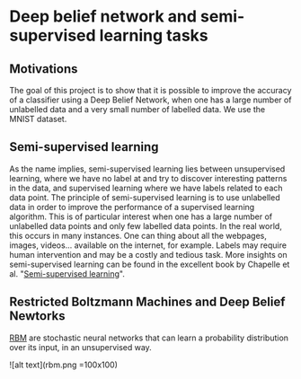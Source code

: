 # Deep belief network and semi-supervised learning tasks
## Motivations
The goal of this project is to show that it is possible to improve the accuracy of a classifier using a Deep Belief Network, when one has a large number of unlabelled data and a very small number of labelled data. We use the MNIST dataset.
## Semi-supervised learning
As the name implies, semi-supervised learning lies between unsupervised learning, where we have no label at and try to discover interesting patterns in the data, and supervised learning where we have labels related to each data point. The principle of semi-supervised learning is to use unlabelled data in order to improve the performance of a supervised learning algorithm. This is of particular interest when one has a large number of unlabelled data points and only few labelled data points. In the real world, this occurs in many instances. One can thing about all the webpages, images, videos... available on the internet, for example. Labels may require human intervention and may be a costly and tedious task. More insights on semi-supervised learning can be found in the excellent book by Chapelle et al. "[Semi-supervised learning](http://www.acad.bg/ebook/ml/MITPress-%20SemiSupervised%20Learning.pdf)".
## Restricted Boltzmann Machines and Deep Belief Newtorks
[RBM](https://en.wikipedia.org/wiki/Restricted_Boltzmann_machine) are stochastic neural networks that can learn a probability distribution over its input, in an unsupervised way.

![alt text](rbm.png =100x100)
